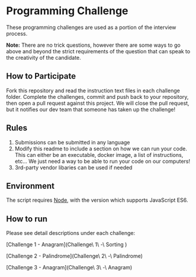 # Programming Challenge

These programming challenges are used as a portion of the interview process.

**Note:** There are no trick questions, however there are some ways to go above and beyond the strict requirements of the question that can speak to the creativity of the candidate.

## How to Participate

Fork this repository and read the instruction text files in each challenge folder. Complete the challenges, commit and push back to your repository, then open a pull request against this project. We will close the pull request, but it notifies our dev team that someone has taken up the challenge!

## Rules

1. Submissions can be submitted in any language
2. Modify this readme to include a section 
on how we can run your code.  This can either be an executable, docker image, a list of instructions, etc... We just need a way to be able to run your code on our computers!
3. 3rd-party vendor libaries can be used if needed


## Environment
The script requires [Node](https://nodejs.org/en/),
with the version which supports JavaScript ES6.

## How to run
Please see detail descriptions under each challenge:

[Challenge 1 - Anagram](Challenge\ 1\ -\ Sorting )

[Challenge 2 - Palindrome](Challenge\ 2\ -\ Palindrome)

[Challenge 3 - Anagram](Challenge\ 3\ -\ Anagram)